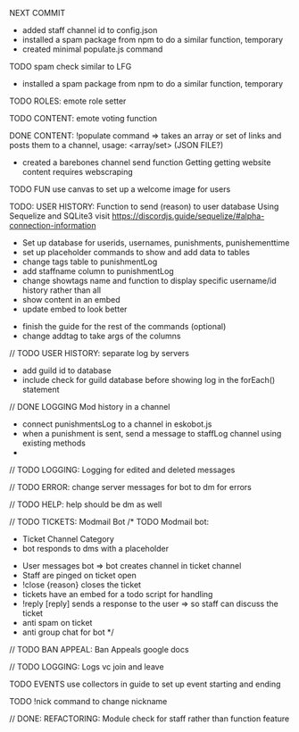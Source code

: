 NEXT COMMIT
- added staff channel id to config.json
- installed a spam package from npm to do a similar function, temporary
- created minimal populate.js command




TODO spam check similar to LFG
+ installed a spam package from npm to do a similar function, temporary

TODO ROLES: emote role setter

TODO CONTENT: emote voting function

DONE CONTENT: !populate command => takes an array or set of links and posts them to a channel, usage: <channel> <array/set> (JSON FILE?)
+ created a barebones channel send function
Getting getting website content requires webscraping


TODO FUN use canvas to set up a welcome image for users

TODO: USER HISTORY: Function to send (reason) to user database
Using Sequelize and SQLite3
visit https://discordjs.guide/sequelize/#alpha-connection-information

+ Set up database for userids, usernames, punishments, punishementtime
+ set up placeholder commands to show and add data to tables
+ change tags table to punishmentLog
+ add staffname column to punishmentLog
+ change showtags name and function to display specific username/id history rather than all
+ show content in an embed
+ update embed to look better
- finish the guide for the rest of the commands
(optional)
- change addtag to take args of the columns

// TODO USER HISTORY: separate log by servers
- add guild id to database
- include check for guild database before showing log in the forEach() statement

// DONE LOGGING Mod history in a channel
- connect punishmentsLog to a channel in eskobot.js
- when a punishment is sent, send a message to staffLog channel using existing methods
-

// TODO LOGGING: Logging for edited and deleted messages

// TODO ERROR: change server messages for bot to dm for errors

// TODO HELP: help should be dm as well

// TODO TICKETS: Modmail Bot
/* TODO Modmail bot:
+ Ticket Channel Category
+ bot responds to dms with a placeholder
- User messages bot => bot creates channel in ticket channel
- Staff are pinged on ticket open
- !close {reason} closes the ticket
- tickets have an embed for a todo script for handling
- !reply [reply] sends a response to the user => so staff can discuss the ticket
- anti spam on ticket
- anti group chat for bot */

// TODO BAN APPEAL: Ban Appeals google docs

// TODO LOGGING: Logs vc join and leave



TODO EVENTS use collectors in guide to set up event starting and ending

TODO !nick command to change nickname

// DONE: REFACTORING: Module check for staff rather than function feature